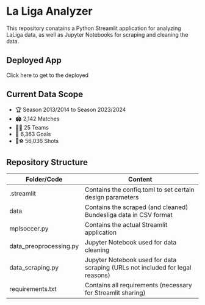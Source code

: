 # La Liga Analyzer

This repository conatains a Python Streamlit application for analyzing LaLiga data, as well as Jupyter Notebooks for scraping and cleaning the data.

## Deployed App
Click here to get to the deployed []()

## Current Data Scope
* 🏆 Season 2013/2014 to Season 2023/2024
* 🏟️ 2,142 Matches
* 🏃‍♂️ 25 Teams
* 🥅 6,363 Goals
* 👟⚽ 56,036 Shots

## Repository Structure
| Folder/Code | Content |
| ------------- | ------------- |
| .streamlit | Contains the confiq.toml to set certain design parameters |
| data | Contains the scraped (and cleaned) Bundesliga data in CSV format |
| mplsoccer.py | Contains the actual Streamlit application |
| data_preoprocessing.py | Jupyter Notebook used for data cleaning |
| data_scraping.py | Jupyter Notebook used for data scraping (URLs not included for legal reasons) |
| requirements.txt | Contains all requirements (necessary for Streamlit sharing) |